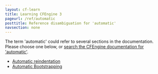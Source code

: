 ```yaml
---
layout: cf-learn
title: Learning CFEngine 3
pageurl: /ref/automatic
posttitle: Reference disambiguation for 'automatic'
navsection: none
---
```


The term 'automatic' could refer to several sections in the documentation. Please choose one below, or
[search the CFEngine documentation for 'automatic'](http://cfengine.com/docs/latest/search.html?q=automatic).

- [Automatic reindentation](http://cfengine.com/docs/latest/guide-writing-and-serving-policy-policy-style.html#automatic-reindentation)
- [Automatic Bootstrapping](http://cfengine.com/docs/latest/reference-components-cf-agent.html#automatic-bootstrapping)
